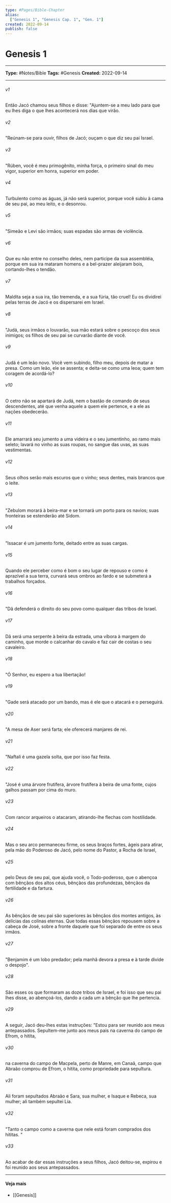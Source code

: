 ```yaml
---
type: #Pages/Bible-Chapter
alias:
  ["Genesis 1", "Genesis Cap. 1", "Gen. 1"]
created: 2022-09-14
publish: false
---
```


# Genesis 1

---

**Type:** #Notes/Bible
**Tags:** #Genesis
**Created:** 2022-09-14

---

###### v1
Então Jacó chamou seus filhos e disse: "Ajuntem-se a meu lado para que eu lhes diga o que lhes acontecerá nos dias que virão.
###### v2
"Reúnam-se para ouvir, filhos de Jacó; ouçam o que diz seu pai Israel.
###### v3
"Rúben, você é meu primogênito, minha força, o primeiro sinal do meu vigor, superior em honra, superior em poder.
###### v4
Turbulento como as águas, já não será superior, porque você subiu à cama de seu pai, ao meu leito, e o desonrou.
###### v5
"Simeão e Levi são irmãos; suas espadas são armas de violência.
###### v6
Que eu não entre no conselho deles, nem participe da sua assembléia, porque em sua ira mataram homens e a bel-prazer aleijaram bois, cortando-lhes o tendão.
###### v7
Maldita seja a sua ira, tão tremenda, e a sua fúria, tão cruel! Eu os dividirei pelas terras de Jacó e os dispersarei em Israel.
###### v8
"Judá, seus irmãos o louvarão, sua mão estará sobre o pescoço dos seus inimigos; os filhos de seu pai se curvarão diante de você.
###### v9
Judá é um leão novo. Você vem subindo, filho meu, depois de matar a presa. Como um leão, ele se assenta; e deita-se como uma leoa; quem tem coragem de acordá-lo?
###### v10
O cetro não se apartará de Judá, nem o bastão de comando de seus descendentes, até que venha aquele a quem ele pertence, e a ele as nações obedecerão.
###### v11
Ele amarrará seu jumento a uma videira e o seu jumentinho, ao ramo mais seleto; lavará no vinho as suas roupas, no sangue das uvas, as suas vestimentas.
###### v12
Seus olhos serão mais escuros que o vinho; seus dentes, mais brancos que o leite.
###### v13
"Zebulom morará à beira-mar e se tornará um porto para os navios; suas fronteiras se estenderão até Sidom.
###### v14
"Issacar é um jumento forte, deitado entre as suas cargas.
###### v15
Quando ele perceber como é bom o seu lugar de repouso e como é aprazível a sua terra, curvará seus ombros ao fardo e se submeterá a trabalhos forçados.
###### v16
"Dã defenderá o direito do seu povo como qualquer das tribos de Israel.
###### v17
Dã será uma serpente à beira da estrada, uma víbora à margem do caminho, que morde o calcanhar do cavalo e faz cair de costas o seu cavaleiro.
###### v18
"Ó Senhor, eu espero a tua libertação!
###### v19
"Gade será atacado por um bando, mas é ele que o atacará e o perseguirá.
###### v20
"A mesa de Aser será farta; ele oferecerá manjares de rei.
###### v21
"Naftali é uma gazela solta, que por isso faz festa.
###### v22
"José é uma árvore frutífera, árvore frutífera à beira de uma fonte, cujos galhos passam por cima do muro.
###### v23
Com rancor arqueiros o atacaram, atirando-lhe flechas com hostilidade.
###### v24
Mas o seu arco permaneceu firme, os seus braços fortes, ágeis para atirar, pela mão do Poderoso de Jacó, pelo nome do Pastor, a Rocha de Israel,
###### v25
pelo Deus de seu pai, que ajuda você, o Todo-poderoso, que o abençoa com bênçãos dos altos céus, bênçãos das profundezas, bênçãos da fertilidade e da fartura.
###### v26
As bênçãos de seu pai são superiores às bênçãos dos montes antigos, às delícias das colinas eternas. Que todas essas bênçãos repousem sobre a cabeça de José, sobre a fronte daquele que foi separado de entre os seus irmãos.
###### v27
"Benjamim é um lobo predador; pela manhã devora a presa e à tarde divide o despojo".
###### v28
São esses os que formaram as doze tribos de Israel, e foi isso que seu pai lhes disse, ao abençoá-los, dando a cada um a bênção que lhe pertencia.
###### v29
A seguir, Jacó deu-lhes estas instruções: "Estou para ser reunido aos meus antepassados. Sepultem-me junto aos meus pais na caverna do campo de Efrom, o hitita,
###### v30
na caverna do campo de Macpela, perto de Manre, em Canaã, campo que Abraão comprou de Efrom, o hitita, como propriedade para sepultura.
###### v31
Ali foram sepultados Abraão e Sara, sua mulher, e Isaque e Rebeca, sua mulher; ali também sepultei Lia.
###### v32
"Tanto o campo como a caverna que nele está foram comprados dos hititas. "
###### v33
Ao acabar de dar essas instruções a seus filhos, Jacó deitou-se, expirou e foi reunido aos seus antepassados.


---

#### Veja mais

- [[Genesis]]
